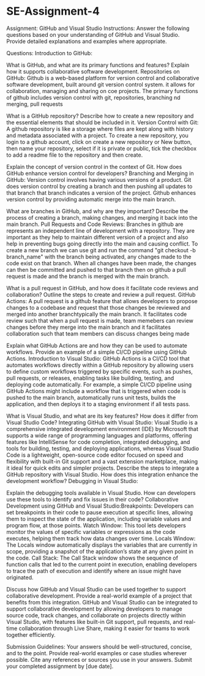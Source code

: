# SE-Assignment-4
Assignment: GitHub and Visual Studio
Instructions:
Answer the following questions based on your understanding of GitHub and Visual Studio. Provide detailed explanations and examples where appropriate.

Questions:
Introduction to GitHub:

What is GitHub, and what are its primary functions and features? Explain how it supports collaborative software development.
Repositories on GitHub: Github is a web-based platform for version control and collaborative software development, built around git version control system. it allows
for collaboration, managing and sharing on coe projects. The primary functions of github includes version control with git, repositories, branching nd merging, pull requests

What is a GitHub repository? Describe how to create a new repository and the essential elements that should be included in it.
Version Control with Git: A github repository is like a storage where files are kept along with history and metadata associated with a project. To create a 
new repository, you login to a github account, click on create a new repository or New button, then name your repository, select if it is private or public,
tick the checkbox to add a readme file to the repository and then create.

Explain the concept of version control in the context of Git. How does GitHub enhance version control for developers?
Branching and Merging in GitHub: Version control involves having various versions of a product. Git does version control by creating a branch and then pushing all updates to that branch
that branch indicates a version of the project. Github enhances version control by providing automatic merge into the main branch.

What are branches in GitHub, and why are they important? Describe the process of creating a branch, making changes, and merging it back into the main branch.
Pull Requests and Code Reviews: Branches in github are represents an independent line of development with a repository. They are important as they help to maintain different 
version of a project and also help in preventing bugs going directly into the main and causing conflict. To create a new branch we can use git and run the command "git checkout -b branch_name"
with the branch being activated, any changes made to the code exist on that branch. When all changes have been made, the changes can then be committed and pushed to that branch then on github a pull request is made 
and the branch is merged with the main branch.

What is a pull request in GitHub, and how does it facilitate code reviews and collaboration? Outline the steps to create and review a pull request.
GitHub Actions: A pull request is a github feature that allows developers to propose changes to a codebase and request that those changes be reviewed and merged into another branchtypically the main branch.
It facilitates code review such that when a pull request is made, team memebers can review changes before they merge into the main branch and it facilitates collaboration such that team members can discuss changes being made


Explain what GitHub Actions are and how they can be used to automate workflows. Provide an example of a simple CI/CD pipeline using GitHub Actions.
Introduction to Visual Studio: GitHub Actions is a CI/CD tool that automates workflows directly within a GitHub repository by allowing users to define custom workflows triggered by specific events, such as pushes, pull requests, or releases, enabling tasks like building, testing, and deploying code automatically.
For example, a simple CI/CD pipeline using GitHub Actions might include a workflow that is triggered when code is pushed to the main branch, automatically runs unit tests, builds the application, and then deploys it to a staging environment if all tests pass.

What is Visual Studio, and what are its key features? How does it differ from Visual Studio Code?
Integrating GitHub with Visual Studio: Visual Studio is a comprehensive integrated development environment (IDE) by Microsoft that supports a wide range of programming languages and platforms, offering features like IntelliSense for code completion, integrated debugging, and tools for building, testing, and deploying applications, whereas Visual Studio Code is a lightweight, open-source code editor focused on speed and flexibility with built-in Git support and a vast extension marketplace, making it ideal for quick edits and simpler projects.
Describe the steps to integrate a GitHub repository with Visual Studio. How does this integration enhance the development workflow?
Debugging in Visual Studio:

Explain the debugging tools available in Visual Studio. How can developers use these tools to identify and fix issues in their code?
Collaborative Development using GitHub and Visual Studio:Breakpoints: Developers can set breakpoints in their code to pause execution at specific lines, allowing them to inspect the state of the application, including variable values and program flow, at those points.
Watch Window: This tool lets developers monitor the values of specific variables or expressions as the code executes, helping them track how data changes over time.
Locals Window: The Locals window automatically displays the variables that are currently in scope, providing a snapshot of the application’s state at any given point in the code.
Call Stack: The Call Stack window shows the sequence of function calls that led to the current point in execution, enabling developers to trace the path of execution and identify where an issue might have originated.

Discuss how GitHub and Visual Studio can be used together to support collaborative development. Provide a real-world example of a project that benefits from this integration.
GitHub and Visual Studio can be integrated to support collaborative development by allowing developers to manage source code, track changes, and collaborate on projects directly within Visual Studio, with features like built-in Git support, pull requests, and real-time collaboration through Live Share, making it easier for teams to work together efficiently.

Submission Guidelines:
Your answers should be well-structured, concise, and to the point.
Provide real-world examples or case studies wherever possible.
Cite any references or sources you use in your answers.
Submit your completed assignment by [due date].
